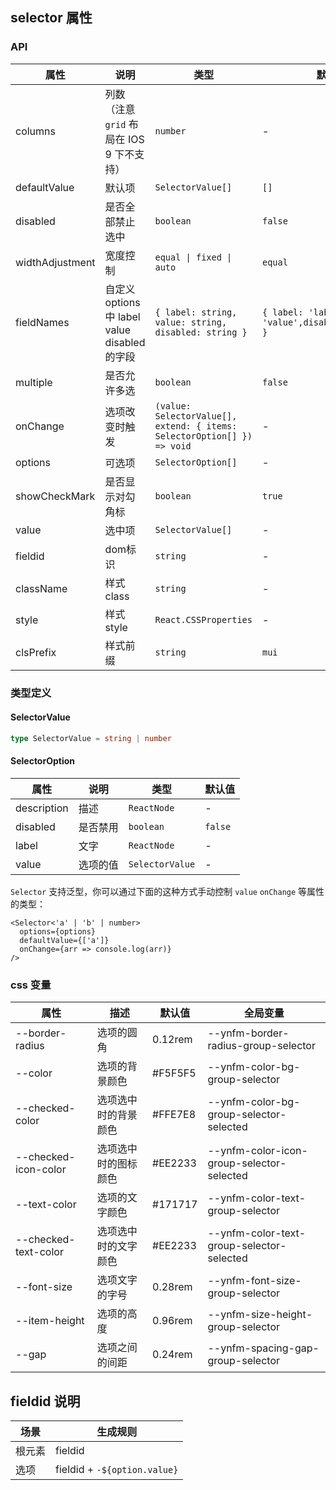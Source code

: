 ## selector 属性
### API

| 属性 | 说明 | 类型 | 默认值 |
| --- | --- | --- | --- |
| columns | 列数（注意 `grid` 布局在 IOS 9 下不支持） | `number` | - |
| defaultValue | 默认项 | `SelectorValue[]` | `[]` |
| disabled | 是否全部禁止选中 | `boolean` | `false` |
| widthAdjustment | 宽度控制 | `equal \| fixed \| auto` | `equal` |
| fieldNames | 自定义 options 中 label value disabled 的字段 | `{ label: string, value: string, disabled: string }` | `{ label: 'label', value: 'value',disabled:'disabled' }` |
| multiple | 是否允许多选 | `boolean` | `false` |
| onChange | 选项改变时触发 | `(value: SelectorValue[], extend: { items: SelectorOption[] }) => void` | - |
| options | 可选项 | `SelectorOption[]` | - |
| showCheckMark | 是否显示对勾角标 | `boolean` | `true` |
| value | 选中项 | `SelectorValue[]` | - |
| fieldid  | dom标识        | `string`  | -      |
| className | 样式class | `string` | - |
| style | 样式style | `React.CSSProperties` | - |
| clsPrefix | 样式前缀 | `string` | `mui` |



### 类型定义

#### SelectorValue

```ts | pure
type SelectorValue = string | number
```

#### SelectorOption

| 属性        | 说明     | 类型            | 默认值  |
| ----------- | -------- | --------------- | ------- |
| description | 描述     | `ReactNode`     | -       |
| disabled    | 是否禁用 | `boolean`       | `false` |
| label       | 文字     | `ReactNode`     | -       |
| value       | 选项的值 | `SelectorValue` | -       |


`Selector` 支持泛型，你可以通过下面的这种方式手动控制 `value` `onChange` 等属性的类型：

```tsx
<Selector<'a' | 'b' | number>
  options={options}
  defaultValue={['a']}
  onChange={arr => console.log(arr)}
/>
```

### css 变量

| 属性                     | 描述                               | 默认值   | 全局变量                            |
|-------------------------|------------------------------------|---------|-------------------------------------|
| --border-radius         | 选项的圆角                         | 0.12rem | --ynfm-border-radius-group-selector |
| --color                 | 选项的背景颜色                     | #F5F5F5 | --ynfm-color-bg-group-selector      |
| --checked-color         | 选项选中时的背景颜色               | #FFE7E8 | --ynfm-color-bg-group-selector-selected |
| --checked-icon-color    | 选项选中时的图标颜色               | #EE2233 | --ynfm-color-icon-group-selector-selected |
| --text-color            | 选项的文字颜色                     | #171717 | --ynfm-color-text-group-selector    |
| --checked-text-color    | 选项选中时的文字颜色               | #EE2233 | --ynfm-color-text-group-selector-selected |
| --font-size             | 选项文字的字号                     | 0.28rem | --ynfm-font-size-group-selector     |
| --item-height           | 选项的高度                         | 0.96rem | --ynfm-size-height-group-selector   |
| --gap                   | 选项之间的间距                     | 0.24rem | --ynfm-spacing-gap-group-selector   |

## fieldid 说明

| 场景  | 生成规则                         |
|-----|------------------------------|
| 根元素 | fieldid                      |
| 选项  | fieldid + `-${option.value}` |
